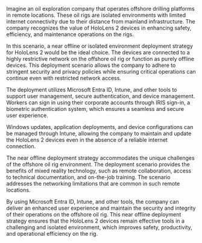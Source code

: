 Imagine an oil exploration company that operates offshore drilling platforms in remote locations. These oil rigs are isolated environments with limited internet connectivity due to their distance from mainland infrastructure. The company recognizes the value of HoloLens 2 devices in enhancing safety, efficiency, and maintenance operations on the rigs.

In this scenario, a near offline or isolated environment deployment strategy for HoloLens 2 would be the ideal choice. The devices are connected to a highly restrictive network on the offshore oil rig or function as purely offline devices. This deployment scenario allows the company to adhere to stringent security and privacy policies while ensuring critical operations can continue even with restricted network access.

The deployment utilizes Microsoft Entra ID, Intune, and other tools to support user management, secure authentication, and device management. Workers can sign in using their corporate accounts through IRIS sign-in, a biometric authentication system, which ensures a seamless and secure user experience.

Windows updates, application deployments, and device configurations can be managed through Intune, allowing the company to maintain and update the HoloLens 2 devices even in the absence of a reliable internet connection.

The near offline deployment strategy accommodates the unique challenges of the offshore oil rig environment. The deployment scenario provides the benefits of mixed reality technology, such as remote collaboration, access to technical documentation, and on-the-job training. The scenario addresses the networking limitations that are common in such remote locations.

By using Microsoft Entra ID, Intune, and other tools, the company can deliver an enhanced user experience and maintain the security and integrity of their operations on the offshore oil rig. This near offline deployment strategy ensures that the HoloLens 2 devices remain effective tools in a challenging and isolated environment, which improves safety, productivity, and operational efficiency on the rig.
